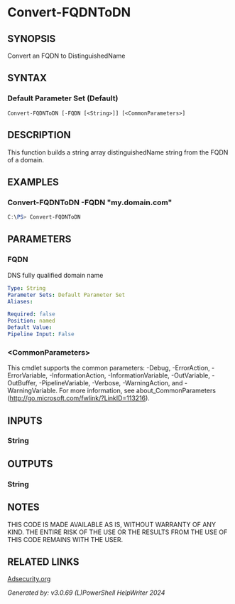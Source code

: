 ﻿# Convert-FQDNToDN

## SYNOPSIS
Convert an FQDN to DistinguishedName

## SYNTAX

### Default Parameter Set (Default)
```
Convert-FQDNToDN [-FQDN [<String>]] [<CommonParameters>]
```

## DESCRIPTION
This function builds a string array distinguishedName string from the FQDN of a domain.

## EXAMPLES

### Convert-FQDNToDN -FQDN "my.domain.com"

```powershell
C:\PS> Convert-FQDNToDN
```

## PARAMETERS

### FQDN
DNS fully qualified domain name

```yaml
Type: String
Parameter Sets: Default Parameter Set
Aliases: 

Required: false
Position: named
Default Value: 
Pipeline Input: False
```

### \<CommonParameters\>
This cmdlet supports the common parameters: -Debug, -ErrorAction, -ErrorVariable, -InformationAction, -InformationVariable, -OutVariable, -OutBuffer, -PipelineVariable, -Verbose, -WarningAction, and -WarningVariable. For more information, see about_CommonParameters (http://go.microsoft.com/fwlink/?LinkID=113216).

## INPUTS

### String


## OUTPUTS

### String


## NOTES

THIS CODE IS MADE AVAILABLE AS IS, WITHOUT WARRANTY OF ANY KIND. THE ENTIRE RISK OF THE USE OR THE RESULTS FROM THE USE OF THIS CODE REMAINS WITH THE USER.

## RELATED LINKS

[Adsecurity.org](https://adsecurity.org/?p=440)


*Generated by: v3.0.69 (L)PowerShell HelpWriter 2024*

